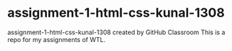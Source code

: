 # assignment-1-html-css-kunal-1308
assignment-1-html-css-kunal-1308 created by GitHub Classroom
This is a repo for my assignments of WTL.
